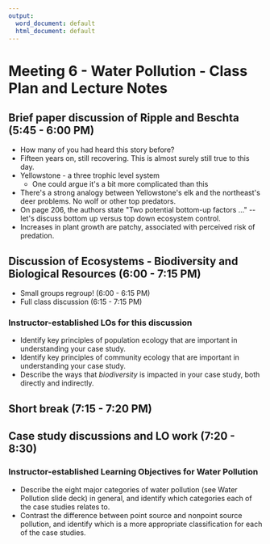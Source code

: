 ```yaml
---
output:
  word_document: default
  html_document: default
---
```


# Meeting 6 - Water Pollution - Class Plan and Lecture Notes

## Brief paper discussion of Ripple and Beschta (5:45 - 6:00 PM)

* How many of you had heard this story before? 
* Fifteen years on, still recovering. This is almost surely still true to this day.
* Yellowstone - a three trophic level system
    * One could argue it's a bit more complicated than this
* There's a strong analogy between Yellowstone's elk and the northeast's deer problems. No wolf or other top predators.
* On page 206, the authors state "Two potential bottom-up factors ..." -- let's discuss bottom up versus top down ecosystem control. 
* Increases in plant growth are patchy, associated with perceived risk of predation.

## Discussion of Ecosystems - Biodiversity and Biological Resources (6:00 - 7:15 PM)

* Small groups regroup! (6:00 - 6:15 PM)
* Full class discussion (6:15 - 7:15 PM)

### Instructor-established LOs for this discussion

* Identify key principles of population ecology that are important in understanding your case study.
* Identify key principles of community ecology that are important in understanding your case study.
* Describe the ways that *biodiversity* is impacted in your case study, both directly and indirectly.

## Short break (7:15 - 7:20 PM)

## Case study discussions and LO work (7:20 - 8:30)

### Instructor-established Learning Objectives for Water Pollution

* Describe the eight major categories of water pollution (see Water Pollution slide deck) in general, and identify which categories each of the case studies relates to.
* Contrast the difference between point source and nonpoint source pollution, and identify which is a more appropriate classification for each of the case studies.
